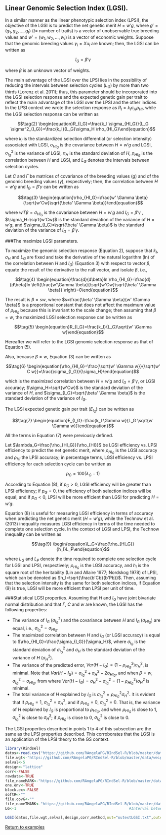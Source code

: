 ## Linear Genomic Selection Index (LGSI).

In a similar manner as the linear phenotypic selection index (LPSI), the objective of the LGSI is to predict the net genetic merit $H=w'g$, where $g'=(g_1,g_2,...,g_t)$ ($t=$ number of traits) is a vector of unobservable true breeding values and $w'=(w_1,w_2,...,w_t)$ is a vector of economic weights. Suppose that the genomic breeding values $\gamma_i=Xu_i$ are known; then, the LGSI can be written as
```math
\tag{1}
\begin{equation}I_G=\beta' \gamma \end{equation}
```
where $\beta$ is an unknown vector of weights.

The main advantage of the LGSI over the LPSI lies in the possibility of reducing the intervals between selection cycles ($L_G$) by more than two thirds (Lorenz et al. 2011); thus, this parameter should be incorporated into the LGSI selection response and the expected genetic gain per trait to reflect the main advantage of the LGSI over the LPSI and the other indices. In the LPSI context we wrote the selection response as $R_I=k_I\sigma_H \rho_{HI}$, while the LGSI selection response can be written as
```math
\tag{2}
\begin{equation}R_{I_G}=\frac{k_I \sigma_{HI_G}}{L_G \sigma^2_{I_G}}=\frac{k_I}{L_G}\sigma_H \rho_{HI_G}\end{equation}
```
where $k_I$ is the standardized selection differential (or selection intensity) associated with LGSI, $\sigma_{HI_G}$ is the covariance between $H=w'g$ and LGSI, $\sigma^2_{I_G}$ is the variance of LGSI, $\sigma_H$ is the standard deviation of $H$, $\rho_{HI_G}$ is the correlation between $H$ and LGSI, and $L_G$ denotes the intervals between selection cycles. 
	
Let $C$ and $\Gamma$ be matrices of covariance of the breeding values ($g$) and of the genomic breeding values ($\gamma$), respectively; then, the correlation between $H=w'g$ and $I_G=\beta' \gamma$ can be written as
```math
\tag{3}
\begin{equation}\rho_{HI_G}=\frac{w' \Gamma \beta}{\sqrt{w'Cw}\sqrt{\beta' \Gamma \beta}}\end{equation}
```
where $w' \Gamma \beta= \sigma_{HI_G}$ is the covariance between $H=w'g$ and $I_G=\beta' \gamma$ , $\sigma_H=\sqrt{w'Cw}$ is the standard deviation of the variance of $H=w'g$, and $\sigma_{I_G}=\sqrt{\beta' \Gamma \beta}$ is the standard deviation of the variance of $I_G=\beta' \gamma$.

###The maximize LGSI parameters.

To maximize the genomic selection response (Equation 2), suppose that $k_I$, $\sigma_H$ and $L_G$ are fixed and take the derivative of the natural logarithm (ln) of the correlation between $H$ and $I_G)$ (Equation 3) with respect to vector $\beta$, equate the result of the derivative to the null vector, and isolate $\beta$, i.e.,
```math
\tag{4}
\begin{equation}\frac{d}{d\beta}ln \rho_{HI_G}=\frac{d}{d\beta}ln \left(\frac{w'\Gamma \beta}{\sqrt{w'Cw}\sqrt{\beta' \Gamma \beta}} \right)=0\end{equation}
```
The result is $\beta=sw$, where $s=\frac{\beta' \Gamma \beta}{w' \Gamma \beta}$ is a proportional constant that does not affect the maximum value of $\rho_{HI_G}$ because this is invariant to the scale change; then assuming that $\beta=w$, the maximized LGSI selection response can be written as
```math
\tag{5}
\begin{equation}R_{I_G}=\frac{k_I}{L_G}\sqrt{w' \Gamma w}\end{equation}
```
Hereafter we will refer to the LGSI genomic selection response as that of Equation (5). 

Also, because $\beta=w$, Equation (3) can be written as
```math
\tag{6}
\begin{equation}\rho_{HI_G}=\frac{\sqrt{w' \Gamma w}}{\sqrt{w' C w}}=\frac{\sigma_{I_G}}{\sigma_H}\end{equation}
```
which is the maximized correlation between $H=w'g$ and $I_G=\beta' \gamma$, or LGSI accuracy; $\sigma_H=\sqrt{w'Cw}$ is the standard deviation of the variance of $H$, and $\sigma_{I_G}=\sqrt{\beta' \Gamma \beta}$ is the standard deviation of the variance of $I_G$.

The LGSI expected genetic gain per trait ($E_{I_G}$) can be written as
```math
\tag{7}
\begin{equation}E_{I_G}=\frac{k_I \Gamma w}{L_G \sqrt{w' \Gamma w}}\end{equation}
```
All the terms in Equation (7) were previously defined.

Let $\lambda_G=\frac{\rho_{HI_G}}{\rho_{HI}}$ be LGSI efficiency vs. LPSI efficiency to predict the net genetic merit, where $\rho_{HI_G}$ is the LGSI accuracy and $\rho_{HI}$ the LPSI accuracy; in percentage terms, LGSI efficiency vs. LPSI efficiency for each selection cycle can be written as
```math
\tag{8}
\begin{equation}p_G=100(\lambda_G-1)\end{equation}
```
According to Equation (8), if $p_G>0$, LGSI efficiency will be greater than LPSI efficiency; if $p_G=0$, the efficiency of both selection indices will be equal, and if $p_G<0$, LPSI will be more efficient than LGSI for predicting $H=w'g$.

Equation (8) is useful for measuring LGSI efficiency in terms of accuracy when predicting the net genetic merit ($H=w'g$), while the Technow et al. (2013) inequality measures LGSI efficiency in terms of the time needed to complete one selection cycle. In the context of LGSI and LPSI, the Technow inequality can be written as
```math
\tag{9}
\begin{equation}L_G<\frac{\rho_{HI_G}}{h_I}L_P\end{equation}
```
where $L_G$ and $L_P$ denote the time required to complete one selection cycle for LGSI and LPSI, respectively; $\rho_{HI_G}$ is the LGSI accuracy, and $h_I$ is the square root of the heritability (Lin and Allaire 1977; Nordskog 1978) of LPSI, which can be denoted as $h_I=\sqrt{\frac{b'Cb}{b'Pb}}$. Then, assuming that the selection intensity is the same for both selection indices, if Equation (9) is true, LGSI will be more efficient than LPSI per unit of time.

###Statistical LGSI properties.
Assuming that $H$ and $I_G$ have joint bivariate normal distribution and that $\Gamma$, $C$ and $w$ are known, the LGSI has the following properties:

* The variance of $I_G$ ($\sigma^2_{I_G}$) and the covariance between $H$ and $I_G$ ($\sigma_{HI_G}$) are equal, i.e., $\sigma^2_{I_G}=\sigma_{HI_G}$.
* The maximized correlation between $H$ and $I_G$ (or LGSI accuracy) is equal to $\rho_{HI_G}=\frac{\sigma_{I_G}}{\sigma_H}$, where $\sigma_{I_G}$ is the standard deviation of $\sigma^2_{I_G}$ and $\sigma_H$ is the standard deviation of the variance of $H$ ($\sigma^2_H$).
* The variance of the predicted error, $Var(H-I_G)=(1-\rho^2_{HI_G})\sigma^2_H$, is minimal. Note that $Var(H-I_G)=\sigma^2_{I_G}+\sigma^2_H-2\sigma_{HI_G}$, and when $\beta=w$, $\sigma^2_{I_G}=\sigma_{HI_G}$, from where $Var(H-I_G)=\sigma^2_H-\sigma^2_{I_G}=(1-\rho^2_{HI_G})\sigma^2_H$ is minimal.
* The total variance of $H$ explained by $I_G$ is $\sigma^2_{I_G}=\rho^2_{HI_G}\sigma^2_H$. It is evident that if $\rho_{HI_G}=1$, $\sigma^2_{I_G}=\sigma^2_H$, and if $\rho_{HI_G}=0$, $\sigma^2_{I_G}=0$. That is, the variance of $H$ explained by $I_G$ is proportional to $\rho_{HI_G}$, and when $\rho_{HI_G}$ is close to 1, $\sigma^2_{I_G}$ is close to $\sigma^2_{H}$; if $\rho_{HI_G}$ is close to 0, $\sigma^2_{I_G}$   is close to 0.

The LGSI properties described in points 1 to 4 of this subsection are the same as the LPSI properties described. This corroborates that the LGSI is an application of the LPSI theory to the GS context.

```R
library(Rindsel)
datos<-read.csv("https://github.com/RAngelaPG/RIndSel-R/blob/master/data/Data_Phenotypes_LGSI.csv",header=T,na.strings=c(NA,"."."-")) #Raw data to analized.
file.wgt<-"https://github.com/RAngelaPG/RIndSel-R/blob/master/data/weigths_LGSI.csv")   		#name of the file where we write the economic weights and restrictions. 
selval<-5                                                                                    		#Selection intensity.
design<-"lattice"                                                                            		#Experimental design.
corr<-FALSE                                                                                  		#You can decide if you want to work with the correlation matrix instead of variance and covariance matrix.
rawdata<-TRUE                                                                                		#By default is TRUE when you are using design option "lattice" or "rcbd", use FALSE for design option "AdjMeans".
file_nameMARK<-"https://github.com/RAngelaPG/RIndSel-R/blob/master/data/Training population_LGSI.csv")  #name of the file training markers information.
one.env<-TRUE                                                                                		#Use FALSE for multienviromrent trials.
block.ex<-FALSE                                                                              		#Use FALSE always.
softR<-""                                                                                    		#Use "" always.
file.covG<-""                                                                                		#When design is "AdjMeans" and rawdata is FALSE, write the location of your variance and covariance matrix csv file.
file_nameTMARK<-"https://github.com/RAngelaPG/RIndSel-R/blob/master/data/Testing population_LGSI.csv")	#name of the file testing markers information.
LG<-1													#Interval between selection cycles.

LGSI(datos,file.wgt,selval,design,corr,method,out="outextLGSI.txt",outcsv="outLGSI.csv",rawdata,file_nameMARK,one.env,block.ex,softR,file.covG,file_nameTMARK,LG)

```
[Return to examples](https://github.com/RAngelaPG/RIndSel-R/blob/master/Readme.md)

